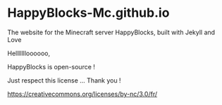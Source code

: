 # HappyBlocks-Mc.github.io
The website for the Minecraft server HappyBlocks, built with Jekyll and Love

Hellllllloooooo,

HappyBlocks is open-source !

Just respect this license ...
Thank you !

https://creativecommons.org/licenses/by-nc/3.0/fr/
